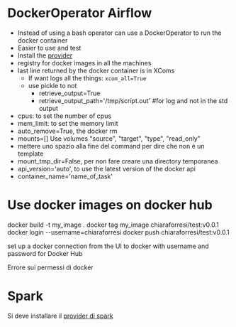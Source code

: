 # DockerOperator Airflow
- Instead of using a bash operator can use a DockerOperator to run the docker container
- Easier to use and test
- Install the [provider](https://airflow.apache.org/docs/apache-airflow-providers-docker/stable/index.html)
- registry for docker images in all the machines
- last line returned by the docker container is in XComs
  - If want logs all the things: `xcom_all=True`
  - use pickle to not 
    - retrieve_output=True
    - retrieve_output_path='/tmp/script.out' #for log and not in the std output
- cpus: to set the number of cpus
- mem_limit: to set the memory limit
- auto_remove=True, the docker rm
- mounts=[] Use volumes "source", "target", "type", "read_only"
- mettere uno spazio alla fine del command per dire che non è un template
- mount_tmp_dir=False, per non fare creare una directory temporanea
- api_version='auto', to use the latest version of the docker api
- container_name='name_of_task'

# Use docker images on docker hub
docker build -t my_image .
docker tag my_image chiaraforresi/test:v0.0.1
docker login --username=chiaraforresi
docker push chiaraforresi/test:v0.0.1 

set up a docker connection from the UI to docker with username and password for Docker Hub

Errore sui permessi di docker

# Spark 
Si deve installare il [provider di spark](https://airflow.apache.org/docs/apache-airflow-providers-apache-spark/stable/index.html)
